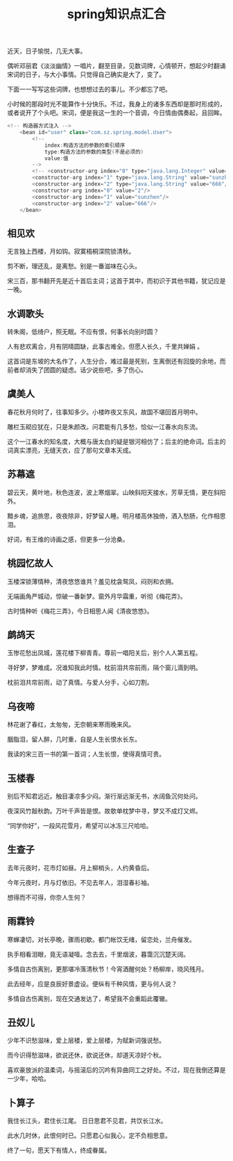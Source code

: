 ﻿---
layout: post
title: spring知识点汇合
description: 好歌献给您，愿您留心底。
category: blog
---

近天，日子愉悦，几无大事。

偶听邓丽君《淡淡幽情》一唱片，翻至目录，见数词牌，心情顿开，想起少时翻诵宋词的日子，与大小事情。只觉得自己确实是大了，变了。

下面一一写写这些词牌，也想想过去的事儿。不少都忘了吧。

小时候的那段时光不能算作十分快乐。不过，我身上的诸多东西却是那时形成的，或者说开了个头吧。宋词，便是我这一生的一个音调，今日情由偶奏起，且回眸。

```java
<!-- 构造器方式注入 -->
 	<bean id="user" class="com.sz.spring.model.User">
 		<!--  
 			index:构造方法的参数的索引顺序
 			type:构造方法的参数的类型(不是必须的)
 			value:值
 		-->
 		<!-- <constructor-arg index="0" type="java.lang.Integer" value="2"/>
		<constructor-arg index="1" type="java.lang.String" value="sunzhen"/>
		<constructor-arg index="2" type="java.lang.String" value="666"/> -->
		<constructor-arg index="0" value="2"/>
		<constructor-arg index="1" value="sunzhen"/>
		<constructor-arg index="2" value="666"/>		 	
 	</bean>
```


相见欢
--
无言独上西楼，月如钩。寂寞梧桐深院锁清秋。

剪不断，理还乱，是离愁。别是一番滋味在心头。

宋三百，那书翻开先是近十首后主词；这首于其中，而初识于其他书籍，犹记应是一晚。

水调歌头
--
转朱阁，低绮户，照无眠。不应有恨，何事长向别时圆？

人有悲欢离合，月有阴晴圆缺，此事古难全。但愿人长久，千里共婵娟 。

这首词是东坡的大名作了，人生分合，难过最是死别，生离倒还有回旋的余地，而前者却消失了团圆的疑虑。话少说些吧，多了伤心。

虞美人
--

春花秋月何时了，往事知多少。小楼昨夜又东风，故国不堪回首月明中。

雕栏玉砌应犹在，只是朱颜改。问君能有几多愁，恰似一江春水向东流。

这个一江春水的知名度，大概与唐太白的疑是银河相仿了；后主的绝命词。后主的词真实漂亮，无缝天衣，应了那句文章本天成。

苏幕遮
--
碧云天，黄叶地，秋色连波，波上寒烟翠。山映斜阳天接水，芳草无情，更在斜阳外。

黯乡魂，追旅思，夜夜除非，好梦留人睡。明月楼高休独倚，酒入愁肠，化作相思泪。

好词，有王维的诗画之感，但更多一分沧桑。

桃园忆故人
--

玉楼深锁薄情种，清夜悠悠谁共？羞见枕衾鸳凤，闷则和衣拥。

无端画角严城动，惊破一番新梦。窗外月华霜重，听彻《梅花弄》。

古时情种听《梅花三弄》，今日相思人闻《清夜悠悠》。

鹧鸪天
--
玉惨花愁出凤城，莲花楼下柳青青。尊前一唱阳关后，别个人人第五程。

寻好梦，梦难成。况谁知我此时情。枕前泪共帘前雨，隔个窗儿滴到明。

枕前泪共帘前雨，动了真情。与爱人分手，心如刀割。

乌夜啼
--
林花谢了春红，太匆匆，无奈朝来寒雨晚来风。

胭脂泪，留人醉，几时重，自是人生长恨水长东。

我读的宋三百一书的第一首词；人生长恨，使得真情可贵。

玉楼春
--
别后不知君远近。触目凄凉多少闷。渐行渐远渐无书，水阔鱼沉何处问。

夜深风竹敲秋韵。万叶千声皆是恨。故欹单枕梦中寻，梦又不成灯又烬。

“同学你好”，一段风花雪月，希望可以冰冻三尺哈哈。

生查子
--
去年元夜时，花市灯如昼。月上柳梢头，人约黄昏后。

今年元夜时，月与灯依旧。不见去年人，泪湿春衫袖。

想得而不可得，你奈人生何？

雨霖铃
--
寒蝉凄切，对长亭晚，骤雨初歇。都门帐饮无绪，留恋处，兰舟催发。

执手相看泪眼，竟无语凝噎。念去去，千里烟波，暮霭沉沉楚天阔。

多情自古伤离别，更那堪冷落清秋节！今宵酒醒何处？杨柳岸，晓风残月。

此去经年，应是良辰好景虚设。便纵有千种风情，更与何人说？

多情自古伤离别，现在交通发达了，希望我不会重蹈此覆辙。

丑奴儿
--
少年不识愁滋味，爱上层楼，爱上层楼，为赋新词强说愁。

而今识得愁滋味，欲说还休，欲说还休，却道天凉好个秋。

喜欢豪放派的温柔词，与摇滚后的沉吟有异曲同工之好处。不过，现在我倒还算是一少年，哈哈。

卜算子
--
我住长江头，君住长江尾。 日日思君不见君，共饮长江水。

此水几时休，此恨何时已。只愿君心似我心，定不负相思意。

终了一句，愿天下有情人，终成眷属。

